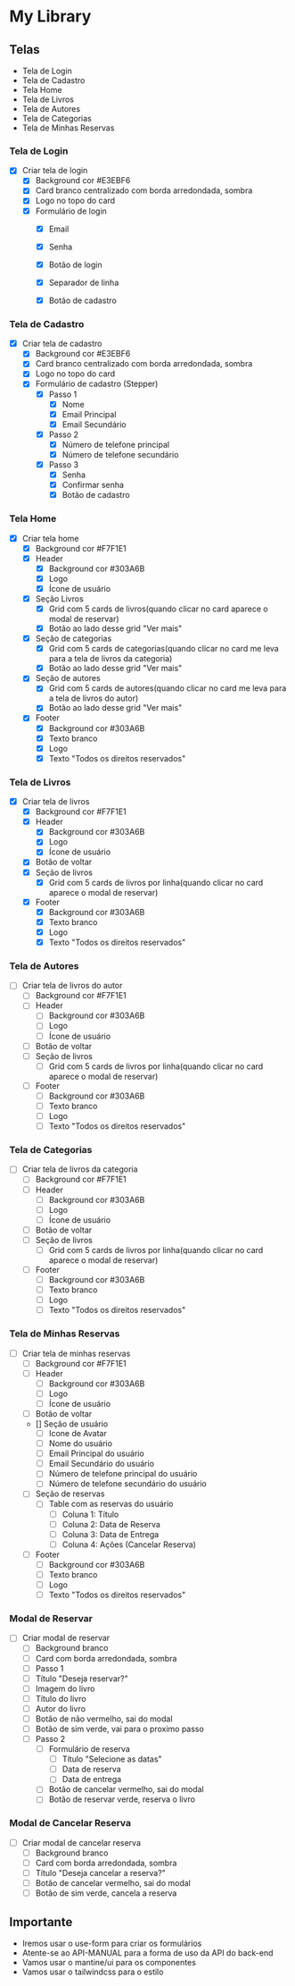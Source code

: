 # My Library

## Telas
- Tela de Login
- Tela de Cadastro
- Tela Home
- Tela de Livros
- Tela de Autores
- Tela de Categorias
- Tela de Minhas Reservas

### Tela de Login
- [X] Criar tela de login
    - [X] Background cor #E3EBF6
    - [X] Card branco centralizado com borda arredondada, sombra
    - [X] Logo no topo do card
    - [X] Formulário de login 
        - [X] Email
        - [X] Senha
        - [X] Botão de login
        - [X] Separador de linha
        - [X] Botão de cadastro


### Tela de Cadastro
- [X] Criar tela de cadastro
    - [X] Background cor #E3EBF6
    - [X] Card branco centralizado com borda arredondada, sombra
    - [X] Logo no topo do card
    - [X] Formulário de cadastro (Stepper)
        - [X] Passo 1
            - [X] Nome
            - [X] Email Principal
            - [X] Email Secundário
        - [X] Passo 2
            - [X] Número de telefone principal 
            - [X] Número de telefone secundário
        - [X] Passo 3
            - [X] Senha
            - [X] Confirmar senha
            - [X] Botão de cadastro
 
### Tela Home
- [X] Criar tela home
    - [X] Background cor #F7F1E1
    - [X] Header
        - [X] Background cor #303A6B
        - [X] Logo
        - [X] Ícone de usuário
    - [X] Seção Livros
        - [X] Grid com 5 cards de livros(quando clicar no card aparece o modal de reservar)
        - [X] Botão ao lado desse grid "Ver mais"
    - [X] Seção de categorias
        - [X] Grid com 5 cards de categorias(quando clicar no card me leva para a tela de livros da categoria)
        - [X] Botão ao lado desse grid "Ver mais"
    - [X] Seção de autores
        - [X] Grid com 5 cards de autores(quando clicar no card me leva para a tela de livros do autor)
        - [X] Botão ao lado desse grid "Ver mais"
    - [X] Footer
        - [X] Background cor #303A6B
        - [X] Texto branco
        - [X] Logo
        - [X] Texto "Todos os direitos reservados"

### Tela de Livros
- [X] Criar tela de livros
    - [X] Background cor #F7F1E1
    - [X] Header
        - [X] Background cor #303A6B
        - [X] Logo
        - [X] Ícone de usuário
    - [X] Botão de voltar
    - [X] Seção de livros
        - [X] Grid com 5 cards de livros por linha(quando clicar no card aparece o modal de reservar)
    - [X] Footer
        - [X] Background cor #303A6B
        - [X] Texto branco
        - [X] Logo
        - [X] Texto "Todos os direitos reservados"

### Tela de Autores
- [ ] Criar tela de livros do autor
    - [ ] Background cor #F7F1E1
    - [ ] Header
        - [ ] Background cor #303A6B
        - [ ] Logo
        - [ ] Ícone de usuário
    - [ ] Botão de voltar
    - [ ] Seção de livros
        - [ ] Grid com 5 cards de livros por linha(quando clicar no card aparece o modal de reservar)
    - [ ] Footer
        - [ ] Background cor #303A6B
        - [ ] Texto branco
        - [ ] Logo
        - [ ] Texto "Todos os direitos reservados"

### Tela de Categorias
- [ ] Criar tela de livros da categoria
    - [ ] Background cor #F7F1E1
    - [ ] Header
        - [ ] Background cor #303A6B
        - [ ] Logo
        - [ ] Ícone de usuário
    - [ ] Botão de voltar
    - [ ] Seção de livros
        - [ ] Grid com 5 cards de livros por linha(quando clicar no card aparece o modal de reservar)
    - [ ] Footer
        - [ ] Background cor #303A6B
        - [ ] Texto branco
        - [ ] Logo
        - [ ] Texto "Todos os direitos reservados"

### Tela de Minhas Reservas
- [ ] Criar tela de minhas reservas
    - [ ] Background cor #F7F1E1
    - [ ] Header
        - [ ] Background cor #303A6B
        - [ ] Logo
        - [ ] Ícone de usuário
    - [ ] Botão de voltar
    - [] Seção de usuário
        - [ ] Icone de Avatar
        - [ ] Nome do usuário
        - [ ] Email Principal do usuário
        - [ ] Email Secundário do usuário
        - [ ] Número de telefone principal do usuário
        - [ ] Número de telefone secundário do usuário
    - [ ] Seção de reservas
        - [ ] Table com as reservas do usuário
            - [ ] Coluna 1: Título
            - [ ] Coluna 2: Data de Reserva
            - [ ] Coluna 3: Data de Entrega
            - [ ] Coluna 4: Ações (Cancelar Reserva)
    - [ ] Footer
        - [ ] Background cor #303A6B
        - [ ] Texto branco
        - [ ] Logo
        - [ ] Texto "Todos os direitos reservados"

### Modal de Reservar
- [ ] Criar modal de reservar
    - [ ] Background branco
    - [ ] Card com borda arredondada, sombra
    - [ ] Passo 1
    - [ ] Título "Deseja reservar?"
    - [ ] Imagem do livro
    - [ ] Título do livro
    - [ ] Autor do livro
    - [ ] Botão de não vermelho, sai do modal
    - [ ] Botão de sim verde, vai para o proximo passo
    - [ ] Passo 2
        - [ ] Formulário de reserva
            - [ ] Título "Selecione as datas"
            - [ ] Data de reserva
            - [ ] Data de entrega
        - [ ] Botão de cancelar vermelho, sai do modal
        - [ ] Botão de reservar verde, reserva o livro

### Modal de Cancelar Reserva
- [ ] Criar modal de cancelar reserva
    - [ ] Background branco
    - [ ] Card com borda arredondada, sombra
    - [ ] Título "Deseja cancelar a reserva?"
    - [ ] Botão de cancelar vermelho, sai do modal
    - [ ] Botão de sim verde, cancela a reserva

## Importante
- Iremos usar o use-form para criar os formulários
- Atente-se ao API-MANUAL para a forma de uso da API do back-end
- Vamos usar o mantine/ui para os componentes
- Vamos usar o tailwindcss para o estilo

